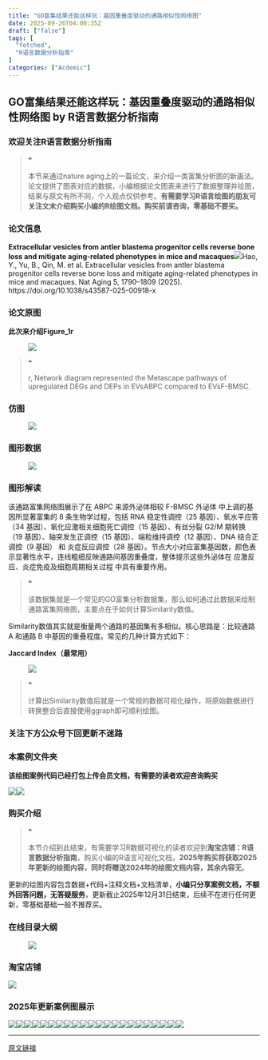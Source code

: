 ```yaml
---
title: "GO富集结果还能这样玩：基因重叠度驱动的通路相似性网络图"
date: 2025-09-26T04:00:35Z
draft: ["false"]
tags: [
  "fetched",
  "R语言数据分析指南"
]
categories: ["Acdemic"]
---
```

GO富集结果还能这样玩：基因重叠度驱动的通路相似性网络图 by R语言数据分析指南
------
<div><section data-tool="mdnice编辑器" data-website="https://www.mdnice.com" data-pm-slice="0 0 []"><h3 data-cacheurl="" data-remoteid="" data-tool="mdnice编辑器"><span></span><span><span leaf="">欢迎关注R语言数据分析指南</span></span><span></span></h3><blockquote><span><span leaf="">❝</span></span><p><span leaf="">本节来通过nature aging上的一篇论文，来介绍一类富集分析图的新画法。论文提供了图表对应的数据，小编根据论文图表来进行了数据整理并绘图，结果与原文有所不同，个人观点仅供参考。</span><strong><span leaf="">有需要学习R语言绘图的朋友可关注文末介绍购买小编的R绘图文档。购买前请咨询，零基础不要买。</span></strong></p></blockquote><h3 data-cacheurl="" data-remoteid="" data-tool="mdnice编辑器"><span></span><span><span leaf="">论文信息</span></span><span></span></h3><p data-tool="mdnice编辑器"><strong><span leaf="">Extracellular vesicles from antler blastema progenitor cells reverse bone loss and mitigate aging-related phenotypes in mice and macaques</span></strong><span leaf=""><img data-ratio="0.5074074074074074" data-type="png" data-w="1080" data-imgfileid="100052054" data-src="https://mmbiz.qpic.cn/mmbiz_png/EibnicgwScTAbxUAYlL4shXbQQ0XEEq0bgj8QUB1x2ggGic38ibSfJIMU63ia1aodcXjlO0P6OsA6kc160N0z4ppApg/640?wx_fmt=png&amp;from=appmsg" src="https://mmbiz.qpic.cn/mmbiz_png/EibnicgwScTAbxUAYlL4shXbQQ0XEEq0bgj8QUB1x2ggGic38ibSfJIMU63ia1aodcXjlO0P6OsA6kc160N0z4ppApg/640?wx_fmt=png&amp;from=appmsg">Hao, Y., Yu, B., Qin, M. et al. Extracellular vesicles from antler blastema progenitor cells reverse bone loss and mitigate aging-related phenotypes in mice and macaques. Nat Aging 5, 1790–1809 (2025). https://doi.org/10.1038/s43587-025-00918-x</span></p><h3 data-cacheurl="" data-remoteid="" data-tool="mdnice编辑器"><span></span><span><span leaf="">论文原图</span></span><span></span></h3><p data-tool="mdnice编辑器"><strong><span leaf="">此次来介绍Figure_1r</span></strong></p><figure data-tool="mdnice编辑器"><span leaf=""><img data-ratio="0.40555555555555556" data-type="png" data-w="1080" data-imgfileid="100052057" data-src="https://mmbiz.qpic.cn/mmbiz_png/EibnicgwScTAbxUAYlL4shXbQQ0XEEq0bggYOaia7HGInS1RGkBicibUl4xAOHGZfoFCaiaiaXiaAHvJDES6FQ2NuBLBjQ/640?wx_fmt=png&amp;from=appmsg" src="https://mmbiz.qpic.cn/mmbiz_png/EibnicgwScTAbxUAYlL4shXbQQ0XEEq0bggYOaia7HGInS1RGkBicibUl4xAOHGZfoFCaiaiaXiaAHvJDES6FQ2NuBLBjQ/640?wx_fmt=png&amp;from=appmsg"></span></figure><blockquote><span><span leaf="">❝</span></span><p><span leaf="">r, Network diagram represented the Metascape pathways of upregulated DEGs and DEPs in EVsABPC compared to EVsF-BMSC.</span></p></blockquote><h3 data-cacheurl="" data-remoteid="" data-tool="mdnice编辑器"><span></span><span><span leaf="">仿图</span></span><span></span></h3><figure data-tool="mdnice编辑器"><span leaf=""><img data-ratio="0.8981481481481481" data-type="png" data-w="1080" data-imgfileid="100052055" data-src="https://mmbiz.qpic.cn/mmbiz_png/EibnicgwScTAbxUAYlL4shXbQQ0XEEq0bg6fyaG9iaTiafEzz6LnsH1ibpiaeIwNcylsDXZFe5BhGqvvibnR0bbF2Q3Tg/640?wx_fmt=png&amp;from=appmsg" src="https://mmbiz.qpic.cn/mmbiz_png/EibnicgwScTAbxUAYlL4shXbQQ0XEEq0bg6fyaG9iaTiafEzz6LnsH1ibpiaeIwNcylsDXZFe5BhGqvvibnR0bbF2Q3Tg/640?wx_fmt=png&amp;from=appmsg"></span></figure><h3 data-cacheurl="" data-remoteid="" data-tool="mdnice编辑器"><span></span><span><span leaf="">图形数据</span></span><span></span></h3><figure data-tool="mdnice编辑器"><span leaf=""><img data-ratio="0.3111111111111111" data-type="png" data-w="1080" data-imgfileid="100052056" data-src="https://mmbiz.qpic.cn/mmbiz_png/EibnicgwScTAbxUAYlL4shXbQQ0XEEq0bgvFbbskRgocBAYMreicZKgdOCJibk6aWECOGXYJ2XtWicDrbbVImYlibk8w/640?wx_fmt=png&amp;from=appmsg" src="https://mmbiz.qpic.cn/mmbiz_png/EibnicgwScTAbxUAYlL4shXbQQ0XEEq0bgvFbbskRgocBAYMreicZKgdOCJibk6aWECOGXYJ2XtWicDrbbVImYlibk8w/640?wx_fmt=png&amp;from=appmsg"></span></figure><h3 data-cacheurl="" data-remoteid="" data-tool="mdnice编辑器"><span></span><span><span leaf="">图形解读</span></span><span></span></h3><p data-tool="mdnice编辑器"><span leaf="">该通路富集网络图展示了在 ABPC 来源外泌体相较 F-BMSC 外泌体 中上调的基因所显著富集的 8 条生物学过程，包括 RNA 稳定性调控（25 基因）、氧水平应答（34 基因）、氧化应激相关细胞死亡调控（15 基因）、有丝分裂 G2/M 期转换（19 基因）、轴突发生正调控（15 基因）、端粒维持调控（12 基因）、DNA 结合正调控（9 基因） 和 炎症反应调控（28 基因）。节点大小对应富集基因数，颜色表示显著性水平，连线粗细反映通路间基因重叠度，整体提示这些外泌体在 应激反应、炎症免疫及细胞周期相关过程 中具有重要作用。</span></p><blockquote><span><span leaf="">❝</span></span><p><span leaf="">该数据集就是一个常见的GO富集分析数据集，那么如何通过此数据来绘制通路富集网络图，主要点在于如何计算Similarity数值。</span></p></blockquote><p data-tool="mdnice编辑器"><span leaf="">Similarity数值其实就是衡量两个通路的基因集有多相似。核心思路是：比较通路 A 和通路 B 中基因的重叠程度。常见的几种计算方式如下：</span></p><p data-tool="mdnice编辑器"><strong><span leaf="">Jaccard Index（最常用）</span></strong></p><figure data-tool="mdnice编辑器"><span leaf=""><img data-imgfileid="100052053" data-ratio="0.3527777777777778" data-type="png" data-w="1080" data-src="https://mmbiz.qpic.cn/mmbiz_png/EibnicgwScTAbxUAYlL4shXbQQ0XEEq0bg10n3XlIGbyeXr6vPtjvHiccVZQ4icjKnTEBcu5ib0l2l7667Hg7xCBjAw/640?wx_fmt=png&amp;from=appmsg" src="https://mmbiz.qpic.cn/mmbiz_png/EibnicgwScTAbxUAYlL4shXbQQ0XEEq0bg10n3XlIGbyeXr6vPtjvHiccVZQ4icjKnTEBcu5ib0l2l7667Hg7xCBjAw/640?wx_fmt=png&amp;from=appmsg"></span></figure><blockquote><span><span leaf="">❝</span></span><p><span leaf="">计算出Similarity数值后就是一个常规的数据可视化操作，将原始数据进行转换整合后直接使用ggraph即可顺利绘图。</span></p></blockquote><h3 data-cacheurl="" data-remoteid="" data-tool="mdnice编辑器"><span></span><span><span leaf="">关注下方公众号下回更新不迷路</span></span><span></span></h3><section nodeleaf=""><mp-common-profile data-pluginname="mpprofile" data-nickname="R语言数据分析指南" data-alias="YanJANtwo" data-from="0" data-headimg="http://mmbiz.qpic.cn/mmbiz_png/EibnicgwScTAZF0rpeZII9Ltl26VbVagriczTria1fib3XgjwwHEHFjPzkmGpqWDVVHBSzhENictUM2iavAKiaM5lc9USw/0?wx_fmt=png" data-signature="R语言重症爱好者，喜欢绘制各种精美的图表，喜欢的小伙伴可以关注我，跟我一起学习" data-id="Mzg3MzQzNTYzMw==" data-service_type="1" data-verify_status="0"></mp-common-profile></section><h3 data-cacheurl="" data-remoteid="" data-tool="mdnice编辑器"><span></span><span><span leaf="">本案例文件夹</span></span><span></span></h3><p data-tool="mdnice编辑器"><strong><span leaf="">该绘图案例代码已经打包上传会员文档，有需要的读者欢迎咨询购买</span></strong></p><p data-tool="mdnice编辑器"><span leaf=""><img data-imgfileid="100052058" data-ratio="0.3574074074074074" data-type="png" data-w="1080" data-src="https://mmbiz.qpic.cn/mmbiz_png/EibnicgwScTAbxUAYlL4shXbQQ0XEEq0bgdFucweZUqOXM3A64lEbVF8IxibvEmwHrZbhPB6Lo2Z6OQeVzSczkDQQ/640?wx_fmt=png&amp;from=appmsg" src="https://mmbiz.qpic.cn/mmbiz_png/EibnicgwScTAbxUAYlL4shXbQQ0XEEq0bgdFucweZUqOXM3A64lEbVF8IxibvEmwHrZbhPB6Lo2Z6OQeVzSczkDQQ/640?wx_fmt=png&amp;from=appmsg"><img data-imgfileid="100052061" data-ratio="0.5805555555555556" data-type="png" data-w="1080" data-src="https://mmbiz.qpic.cn/mmbiz_png/EibnicgwScTAbxUAYlL4shXbQQ0XEEq0bgf8yyOROVLmlRM8sBib3Q70lc9tiamfu2edPxHN6f3mUFlj6NwyaHxnJw/640?wx_fmt=png&amp;from=appmsg" src="https://mmbiz.qpic.cn/mmbiz_png/EibnicgwScTAbxUAYlL4shXbQQ0XEEq0bgf8yyOROVLmlRM8sBib3Q70lc9tiamfu2edPxHN6f3mUFlj6NwyaHxnJw/640?wx_fmt=png&amp;from=appmsg"></span></p><h3 data-cacheurl="" data-remoteid="" data-tool="mdnice编辑器"><span></span><span><span leaf="">购买介绍</span></span><span></span></h3><blockquote><span><span leaf="">❝</span></span><p><span leaf="">本节介绍到此结束，有需要学习R数据可视化的读者欢迎到</span><strong><span leaf="">淘宝店铺：R语言数据分析指南</span></strong><span leaf="">，购买小编的R语言可视化文档，</span><strong><span leaf="">2025年购买将获取2025年更新的绘图内容，同时将赠送2024年的绘图文档内容，其余内容无</span></strong><span leaf="">。</span></p></blockquote><p data-tool="mdnice编辑器"><span leaf="">更新的绘图内容包含数据+代码+注释文档+文档清单，</span><strong><span leaf="">小编只分享案例文档，不额外回答问题，无答疑服务</span></strong><span leaf="">，更新截止2025年12月31日结束，后续不在进行任何更新，零基础基础一般不推荐买。</span></p><h3 data-cacheurl="" data-remoteid="" data-tool="mdnice编辑器"><span></span><span><span leaf="">在线目录大纲</span></span><span></span></h3><figure data-tool="mdnice编辑器"><span leaf=""><img data-ratio="0.512962962962963" data-type="png" data-w="1080" data-imgfileid="100052062" data-src="https://mmbiz.qpic.cn/mmbiz_png/EibnicgwScTAbxUAYlL4shXbQQ0XEEq0bgl8Anv7psGEhg0NPPAWjNrpE0NlDicSCcUKHQzE7RMhzFsSMGtlsiblAA/640?wx_fmt=png&amp;from=appmsg" src="https://mmbiz.qpic.cn/mmbiz_png/EibnicgwScTAbxUAYlL4shXbQQ0XEEq0bgl8Anv7psGEhg0NPPAWjNrpE0NlDicSCcUKHQzE7RMhzFsSMGtlsiblAA/640?wx_fmt=png&amp;from=appmsg"></span></figure><h3 data-cacheurl="" data-remoteid="" data-tool="mdnice编辑器"><span></span><span><span leaf="">淘宝店铺</span></span><span></span></h3><section nodeleaf=""><img data-imgfileid="100019415" data-ratio="1.0210420841683367" data-s="300,640" data-type="jpeg" data-w="998" type="block" data-src="https://mmbiz.qpic.cn/mmbiz_jpg/EibnicgwScTAbvhPDLGT8NaialEsht92PTYNJWpmVLfoYGic1uha5FyBrDCibibZCLjiazgvpT1XcdwibfVywD2el0VAgg/640?wx_fmt=jpeg" src="https://mmbiz.qpic.cn/mmbiz_jpg/EibnicgwScTAbvhPDLGT8NaialEsht92PTYNJWpmVLfoYGic1uha5FyBrDCibibZCLjiazgvpT1XcdwibfVywD2el0VAgg/640?wx_fmt=jpeg"></section><h3 data-cacheurl="" data-remoteid="" data-tool="mdnice编辑器"><span></span><span><span leaf="">2025年更新案例图展示</span></span><span></span></h3><p data-tool="mdnice编辑器"><span leaf=""><img data-ratio="0.5296296296296297" data-type="jpeg" data-w="1080" data-imgfileid="100052059" data-src="https://mmbiz.qpic.cn/mmbiz_jpg/EibnicgwScTAbxUAYlL4shXbQQ0XEEq0bg820vBcv3hsXMmJrnZJh9eYR3NMLcUicibiclskGcJpGZYPicib0NJwszU4w/640?wx_fmt=jpeg&amp;from=appmsg" src="https://mmbiz.qpic.cn/mmbiz_jpg/EibnicgwScTAbxUAYlL4shXbQQ0XEEq0bg820vBcv3hsXMmJrnZJh9eYR3NMLcUicibiclskGcJpGZYPicib0NJwszU4w/640?wx_fmt=jpeg&amp;from=appmsg"><img data-ratio="0.38796296296296295" data-type="jpeg" data-w="1080" data-imgfileid="100052060" data-src="https://mmbiz.qpic.cn/mmbiz_jpg/EibnicgwScTAbxUAYlL4shXbQQ0XEEq0bgMbQsHaSpfp7fnSJQos9OqsRUoDwiae0CPxia7XobSSHqXeRUoRX6XFicw/640?wx_fmt=jpeg&amp;from=appmsg" src="https://mmbiz.qpic.cn/mmbiz_jpg/EibnicgwScTAbxUAYlL4shXbQQ0XEEq0bgMbQsHaSpfp7fnSJQos9OqsRUoDwiae0CPxia7XobSSHqXeRUoRX6XFicw/640?wx_fmt=jpeg&amp;from=appmsg"><img data-ratio="0.4962962962962963" data-type="jpeg" data-w="1080" data-imgfileid="100052065" data-src="https://mmbiz.qpic.cn/mmbiz_jpg/EibnicgwScTAbxUAYlL4shXbQQ0XEEq0bgx5PduRcM9TEZPlgha8M7Qib4rpibdCLnaDkPWatZUG3D0lG66xjnkqzw/640?wx_fmt=jpeg&amp;from=appmsg" src="https://mmbiz.qpic.cn/mmbiz_jpg/EibnicgwScTAbxUAYlL4shXbQQ0XEEq0bgx5PduRcM9TEZPlgha8M7Qib4rpibdCLnaDkPWatZUG3D0lG66xjnkqzw/640?wx_fmt=jpeg&amp;from=appmsg"><img data-ratio="0.425" data-type="jpeg" data-w="1080" data-imgfileid="100052064" data-src="https://mmbiz.qpic.cn/mmbiz_jpg/EibnicgwScTAbxUAYlL4shXbQQ0XEEq0bgPGCMAD9Tnu5Q03ib9BfWOZCibVhCmicKdDRXuOUYyt4hdGKV1BtcY1SqQ/640?wx_fmt=jpeg&amp;from=appmsg" src="https://mmbiz.qpic.cn/mmbiz_jpg/EibnicgwScTAbxUAYlL4shXbQQ0XEEq0bgPGCMAD9Tnu5Q03ib9BfWOZCibVhCmicKdDRXuOUYyt4hdGKV1BtcY1SqQ/640?wx_fmt=jpeg&amp;from=appmsg"><img data-ratio="0.41944444444444445" data-type="jpeg" data-w="1080" data-imgfileid="100052067" data-src="https://mmbiz.qpic.cn/mmbiz_jpg/EibnicgwScTAbxUAYlL4shXbQQ0XEEq0bgunxX9SFsheanD2ULTyH1JFCicT3A9BbxWIibSm2e9gqZicQbs5d9dvgpw/640?wx_fmt=jpeg&amp;from=appmsg" src="https://mmbiz.qpic.cn/mmbiz_jpg/EibnicgwScTAbxUAYlL4shXbQQ0XEEq0bgunxX9SFsheanD2ULTyH1JFCicT3A9BbxWIibSm2e9gqZicQbs5d9dvgpw/640?wx_fmt=jpeg&amp;from=appmsg"><img data-ratio="0.4287037037037037" data-type="jpeg" data-w="1080" data-imgfileid="100052063" data-src="https://mmbiz.qpic.cn/mmbiz_jpg/EibnicgwScTAbxUAYlL4shXbQQ0XEEq0bgNmUbjM0c5nXiaAT6tTgwKt7xa2IOibo1DQuI3X0tHibz4N4eCibTVib06kA/640?wx_fmt=jpeg&amp;from=appmsg" src="https://mmbiz.qpic.cn/mmbiz_jpg/EibnicgwScTAbxUAYlL4shXbQQ0XEEq0bgNmUbjM0c5nXiaAT6tTgwKt7xa2IOibo1DQuI3X0tHibz4N4eCibTVib06kA/640?wx_fmt=jpeg&amp;from=appmsg"><img data-ratio="0.4064814814814815" data-type="png" data-w="1080" data-imgfileid="100052066" data-src="https://mmbiz.qpic.cn/mmbiz_png/EibnicgwScTAbxUAYlL4shXbQQ0XEEq0bgsgVb0My4icuwly9SNlHnRwuTktVKegBUBsSUqLIXU4E0eyibibZSvcIbQ/640?wx_fmt=png&amp;from=appmsg" src="https://mmbiz.qpic.cn/mmbiz_png/EibnicgwScTAbxUAYlL4shXbQQ0XEEq0bgsgVb0My4icuwly9SNlHnRwuTktVKegBUBsSUqLIXU4E0eyibibZSvcIbQ/640?wx_fmt=png&amp;from=appmsg"><img data-ratio="0.4166666666666667" data-type="jpeg" data-w="1080" data-imgfileid="100052068" data-src="https://mmbiz.qpic.cn/mmbiz_jpg/EibnicgwScTAbxUAYlL4shXbQQ0XEEq0bgyUXUbApvcl868gWMRDk0Z1axbibtSpcYcJTbiaiaTPalAubsAndIJ9icfw/640?wx_fmt=jpeg&amp;from=appmsg" src="https://mmbiz.qpic.cn/mmbiz_jpg/EibnicgwScTAbxUAYlL4shXbQQ0XEEq0bgyUXUbApvcl868gWMRDk0Z1axbibtSpcYcJTbiaiaTPalAubsAndIJ9icfw/640?wx_fmt=jpeg&amp;from=appmsg"><img data-ratio="0.4222222222222222" data-type="jpeg" data-w="1080" data-imgfileid="100052071" data-src="https://mmbiz.qpic.cn/mmbiz_jpg/EibnicgwScTAbxUAYlL4shXbQQ0XEEq0bgGBfhknibfM2XRw1LEtjgfGJ6nsHHqSnHuu4pVTBK0JLialebbajwjwKQ/640?wx_fmt=jpeg&amp;from=appmsg" src="https://mmbiz.qpic.cn/mmbiz_jpg/EibnicgwScTAbxUAYlL4shXbQQ0XEEq0bgGBfhknibfM2XRw1LEtjgfGJ6nsHHqSnHuu4pVTBK0JLialebbajwjwKQ/640?wx_fmt=jpeg&amp;from=appmsg"><img data-ratio="0.4185185185185185" data-type="jpeg" data-w="1080" data-imgfileid="100052072" data-src="https://mmbiz.qpic.cn/mmbiz_jpg/EibnicgwScTAbxUAYlL4shXbQQ0XEEq0bgz73xkCGWVfmNkNN48luItkpw384dMRdgKf0ENjLeicklR96XgrqtvDA/640?wx_fmt=jpeg&amp;from=appmsg" src="https://mmbiz.qpic.cn/mmbiz_jpg/EibnicgwScTAbxUAYlL4shXbQQ0XEEq0bgz73xkCGWVfmNkNN48luItkpw384dMRdgKf0ENjLeicklR96XgrqtvDA/640?wx_fmt=jpeg&amp;from=appmsg"><img data-ratio="0.44351851851851853" data-type="jpeg" data-w="1080" data-imgfileid="100052070" data-src="https://mmbiz.qpic.cn/mmbiz_jpg/EibnicgwScTAbxUAYlL4shXbQQ0XEEq0bgZic8hwRZ70nDYwlZoRWJr3CdPpn94Kaicjz4Miaul7qQtjI9sLXFczDqA/640?wx_fmt=jpeg&amp;from=appmsg" src="https://mmbiz.qpic.cn/mmbiz_jpg/EibnicgwScTAbxUAYlL4shXbQQ0XEEq0bgZic8hwRZ70nDYwlZoRWJr3CdPpn94Kaicjz4Miaul7qQtjI9sLXFczDqA/640?wx_fmt=jpeg&amp;from=appmsg"><img data-ratio="0.5148148148148148" data-type="jpeg" data-w="1080" data-imgfileid="100052069" data-src="https://mmbiz.qpic.cn/mmbiz_jpg/EibnicgwScTAbxUAYlL4shXbQQ0XEEq0bgwnJ6PWPibia0rt2WVwy64kn5AmbPWgNeVdahHa2pjdzO3PRzDuRxYW8Q/640?wx_fmt=jpeg&amp;from=appmsg" src="https://mmbiz.qpic.cn/mmbiz_jpg/EibnicgwScTAbxUAYlL4shXbQQ0XEEq0bgwnJ6PWPibia0rt2WVwy64kn5AmbPWgNeVdahHa2pjdzO3PRzDuRxYW8Q/640?wx_fmt=jpeg&amp;from=appmsg"><img data-ratio="0.41944444444444445" data-type="jpeg" data-w="1080" data-imgfileid="100052073" data-src="https://mmbiz.qpic.cn/mmbiz_jpg/EibnicgwScTAbxUAYlL4shXbQQ0XEEq0bgmibLzVQ3gWzkvLSEYmZUUmvGYdibHNGjZxYDVia3pvg9jVSjcBDkfFagw/640?wx_fmt=jpeg&amp;from=appmsg" src="https://mmbiz.qpic.cn/mmbiz_jpg/EibnicgwScTAbxUAYlL4shXbQQ0XEEq0bgmibLzVQ3gWzkvLSEYmZUUmvGYdibHNGjZxYDVia3pvg9jVSjcBDkfFagw/640?wx_fmt=jpeg&amp;from=appmsg"><img data-ratio="0.45" data-type="jpeg" data-w="1080" data-imgfileid="100052076" data-src="https://mmbiz.qpic.cn/mmbiz_jpg/EibnicgwScTAbxUAYlL4shXbQQ0XEEq0bgNG1mjJ4d3pRb2fGeKCMyFbzicUQWhdBI5OA14BqjDvfK6VNAIV0byBA/640?wx_fmt=jpeg&amp;from=appmsg" src="https://mmbiz.qpic.cn/mmbiz_jpg/EibnicgwScTAbxUAYlL4shXbQQ0XEEq0bgNG1mjJ4d3pRb2fGeKCMyFbzicUQWhdBI5OA14BqjDvfK6VNAIV0byBA/640?wx_fmt=jpeg&amp;from=appmsg"><img data-ratio="0.4824074074074074" data-type="jpeg" data-w="1080" data-imgfileid="100052074" data-src="https://mmbiz.qpic.cn/mmbiz_jpg/EibnicgwScTAbxUAYlL4shXbQQ0XEEq0bgoHibfCEBia70lscPrBZgsPsVWUBWfVjVftcZJE1kynm2V9Xfzths9v4w/640?wx_fmt=jpeg&amp;from=appmsg" src="https://mmbiz.qpic.cn/mmbiz_jpg/EibnicgwScTAbxUAYlL4shXbQQ0XEEq0bgoHibfCEBia70lscPrBZgsPsVWUBWfVjVftcZJE1kynm2V9Xfzths9v4w/640?wx_fmt=jpeg&amp;from=appmsg"><img data-ratio="0.42777777777777776" data-type="jpeg" data-w="1080" data-imgfileid="100052077" data-src="https://mmbiz.qpic.cn/mmbiz_jpg/EibnicgwScTAbxUAYlL4shXbQQ0XEEq0bghoeOtg9AcmLicc36popPMLiaWzr3DHZYgQL70hGBT7hK4xo0YzNcctNQ/640?wx_fmt=jpeg&amp;from=appmsg" src="https://mmbiz.qpic.cn/mmbiz_jpg/EibnicgwScTAbxUAYlL4shXbQQ0XEEq0bghoeOtg9AcmLicc36popPMLiaWzr3DHZYgQL70hGBT7hK4xo0YzNcctNQ/640?wx_fmt=jpeg&amp;from=appmsg"><img data-ratio="0.4287037037037037" data-type="jpeg" data-w="1080" data-imgfileid="100052075" data-src="https://mmbiz.qpic.cn/mmbiz_jpg/EibnicgwScTAbxUAYlL4shXbQQ0XEEq0bgNMM4tricl9npoMxajwtcKKicTXeUIFa9aQCHL4HmUW2QYH11xZJbRk1Q/640?wx_fmt=jpeg&amp;from=appmsg" src="https://mmbiz.qpic.cn/mmbiz_jpg/EibnicgwScTAbxUAYlL4shXbQQ0XEEq0bgNMM4tricl9npoMxajwtcKKicTXeUIFa9aQCHL4HmUW2QYH11xZJbRk1Q/640?wx_fmt=jpeg&amp;from=appmsg"><img data-ratio="0.42592592592592593" data-type="jpeg" data-w="1080" data-imgfileid="100052082" data-src="https://mmbiz.qpic.cn/mmbiz_jpg/EibnicgwScTAbxUAYlL4shXbQQ0XEEq0bgtvOuyyeViaN6TOSxa55detHRXpygHYqRxhrv93LIziaic6BwRcEmGQobg/640?wx_fmt=jpeg&amp;from=appmsg" src="https://mmbiz.qpic.cn/mmbiz_jpg/EibnicgwScTAbxUAYlL4shXbQQ0XEEq0bgtvOuyyeViaN6TOSxa55detHRXpygHYqRxhrv93LIziaic6BwRcEmGQobg/640?wx_fmt=jpeg&amp;from=appmsg"><img data-ratio="0.4212962962962963" data-type="jpeg" data-w="1080" data-imgfileid="100052081" data-src="https://mmbiz.qpic.cn/mmbiz_jpg/EibnicgwScTAbxUAYlL4shXbQQ0XEEq0bgt1iaOKZdWLmibMctdd18FvMcILwIFb9ETQHrY7JnC8v08vicnndqE2dibg/640?wx_fmt=jpeg&amp;from=appmsg" src="https://mmbiz.qpic.cn/mmbiz_jpg/EibnicgwScTAbxUAYlL4shXbQQ0XEEq0bgt1iaOKZdWLmibMctdd18FvMcILwIFb9ETQHrY7JnC8v08vicnndqE2dibg/640?wx_fmt=jpeg&amp;from=appmsg"><img data-ratio="0.4255555555555556" data-type="png" data-w="900" data-imgfileid="100052079" data-src="https://mmbiz.qpic.cn/mmbiz_png/EibnicgwScTAbxUAYlL4shXbQQ0XEEq0bgQ4bwvibtO6xhbD8KZ55gAia4H38hTsSrSDBbvqpx5mcxnDOlf14QQ34Q/640?wx_fmt=png&amp;from=appmsg" src="https://mmbiz.qpic.cn/mmbiz_png/EibnicgwScTAbxUAYlL4shXbQQ0XEEq0bgQ4bwvibtO6xhbD8KZ55gAia4H38hTsSrSDBbvqpx5mcxnDOlf14QQ34Q/640?wx_fmt=png&amp;from=appmsg"><img data-imgfileid="100052080" data-ratio="0.4255555555555556" data-type="png" data-w="900" data-src="https://mmbiz.qpic.cn/mmbiz_png/EibnicgwScTAbxUAYlL4shXbQQ0XEEq0bgmh32ZAIVLIMEZmFjbrVjANwpP69nL2r00pZwNiblJ2icyvnuhwRmkpOw/640?wx_fmt=png&amp;from=appmsg" src="https://mmbiz.qpic.cn/mmbiz_png/EibnicgwScTAbxUAYlL4shXbQQ0XEEq0bgmh32ZAIVLIMEZmFjbrVjANwpP69nL2r00pZwNiblJ2icyvnuhwRmkpOw/640?wx_fmt=png&amp;from=appmsg"><img data-ratio="0.4255555555555556" data-type="png" data-w="900" data-imgfileid="100052078" data-src="https://mmbiz.qpic.cn/mmbiz_png/EibnicgwScTAbxUAYlL4shXbQQ0XEEq0bgCnf1ZR4Lt0L2iavXaKcVhOlAFibU4MN9U1of18hUEFYzdp9SyEOiclE5g/640?wx_fmt=png&amp;from=appmsg" src="https://mmbiz.qpic.cn/mmbiz_png/EibnicgwScTAbxUAYlL4shXbQQ0XEEq0bgCnf1ZR4Lt0L2iavXaKcVhOlAFibU4MN9U1of18hUEFYzdp9SyEOiclE5g/640?wx_fmt=png&amp;from=appmsg"></span></p></section><p><mp-style-type data-value="3"></mp-style-type></p></div>  
<hr>
<a href="https://mp.weixin.qq.com/s/jHbncEPmMr1ExrPqlQfsuQ",target="_blank" rel="noopener noreferrer">原文链接</a>

